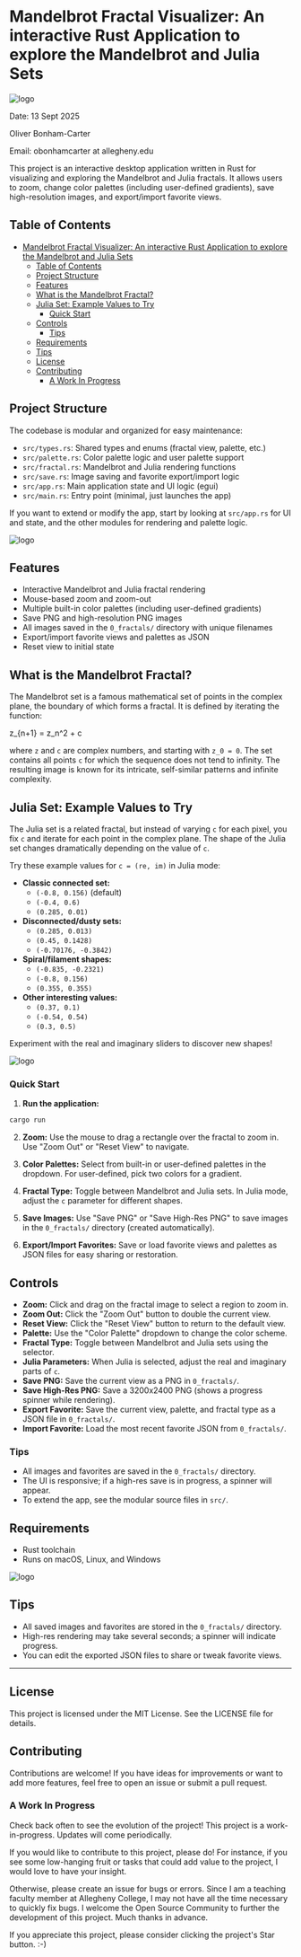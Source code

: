 # Mandelbrot Fractal Visualizer: An interactive Rust Application to explore the Mandelbrot and Julia Sets

![logo](graphics/mandelbrot_04.png)

Date: 13 Sept 2025

Oliver Bonham-Carter

Email: obonhamcarter at allegheny.edu

This project is an interactive desktop application written in Rust for visualizing and exploring the Mandelbrot and Julia fractals. It allows users to zoom, change color palettes (including user-defined gradients), save high-resolution images, and export/import favorite views.

## Table of Contents

- [Mandelbrot Fractal Visualizer: An interactive Rust Application to explore the Mandelbrot and Julia Sets](#mandelbrot-fractal-visualizer-an-interactive-rust-application-to-explore-the-mandelbrot-and-julia-sets)
  - [Table of Contents](#table-of-contents)
  - [Project Structure](#project-structure)
  - [Features](#features)
  - [What is the Mandelbrot Fractal?](#what-is-the-mandelbrot-fractal)
  - [Julia Set: Example Values to Try](#julia-set-example-values-to-try)
    - [Quick Start](#quick-start)
  - [Controls](#controls)
    - [Tips](#tips)
  - [Requirements](#requirements)
  - [Tips](#tips-1)
  - [License](#license)
  - [Contributing](#contributing)
    - [A Work In Progress](#a-work-in-progress)

## Project Structure

The codebase is modular and organized for easy maintenance:

- `src/types.rs`: Shared types and enums (fractal view, palette, etc.)
- `src/palette.rs`: Color palette logic and user palette support
- `src/fractal.rs`: Mandelbrot and Julia rendering functions
- `src/save.rs`: Image saving and favorite export/import logic
- `src/app.rs`: Main application state and UI logic (egui)
- `src/main.rs`: Entry point (minimal, just launches the app)

If you want to extend or modify the app, start by looking at `src/app.rs` for UI and state, and the other modules for rendering and palette logic.

![logo](graphics/mandelbrot_01.png)

## Features

- Interactive Mandelbrot and Julia fractal rendering
- Mouse-based zoom and zoom-out
- Multiple built-in color palettes (including user-defined gradients)
- Save PNG and high-resolution PNG images
- All images saved in the `0_fractals/` directory with unique filenames
- Export/import favorite views and palettes as JSON
- Reset view to initial state

## What is the Mandelbrot Fractal?

The Mandelbrot set is a famous mathematical set of points in the complex plane, the boundary of which forms a fractal. It is defined by iterating the function:

  z_{n+1} = z_n^2 + c

where `z` and `c` are complex numbers, and starting with `z_0 = 0`. The set contains all points `c` for which the sequence does not tend to infinity. The resulting image is known for its intricate, self-similar patterns and infinite complexity.

## Julia Set: Example Values to Try

The Julia set is a related fractal, but instead of varying `c` for each pixel, you fix `c` and iterate for each point in the complex plane. The shape of the Julia set changes dramatically depending on the value of `c`.

Try these example values for `c = (re, im)` in Julia mode:

- **Classic connected set:**
  - `(-0.8, 0.156)` (default)
  - `(-0.4, 0.6)`
  - `(0.285, 0.01)`
- **Disconnected/dusty sets:**
  - `(0.285, 0.013)`
  - `(0.45, 0.1428)`
  - `(-0.70176, -0.3842)`
- **Spiral/filament shapes:**
  - `(-0.835, -0.2321)`
  - `(-0.8, 0.156)`
  - `(0.355, 0.355)`
- **Other interesting values:**
  - `(0.37, 0.1)`
  - `(-0.54, 0.54)`
  - `(0.3, 0.5)`

Experiment with the real and imaginary sliders to discover new shapes!

![logo](graphics/mandelbrot_02.png)

### Quick Start

1. **Run the application:**

  ```sh
  cargo run
  ```

2. **Zoom:** Use the mouse to drag a rectangle over the fractal to zoom in. Use "Zoom Out" or "Reset View" to navigate.

3. **Color Palettes:** Select from built-in or user-defined palettes in the dropdown. For user-defined, pick two colors for a gradient.

4. **Fractal Type:** Toggle between Mandelbrot and Julia sets. In Julia mode, adjust the `c` parameter for different shapes.

5. **Save Images:** Use "Save PNG" or "Save High-Res PNG" to save images in the `0_fractals/` directory (created automatically).

6. **Export/Import Favorites:** Save or load favorite views and palettes as JSON files for easy sharing or restoration.


## Controls

- **Zoom:** Click and drag on the fractal image to select a region to zoom in.
- **Zoom Out:** Click the "Zoom Out" button to double the current view.
- **Reset View:** Click the "Reset View" button to return to the default view.
- **Palette:** Use the "Color Palette" dropdown to change the color scheme.
- **Fractal Type:** Toggle between Mandelbrot and Julia sets using the selector.
- **Julia Parameters:** When Julia is selected, adjust the real and imaginary parts of `c`.
- **Save PNG:** Save the current view as a PNG in `0_fractals/`.
- **Save High-Res PNG:** Save a 3200x2400 PNG (shows a progress spinner while rendering).
- **Export Favorite:** Save the current view, palette, and fractal type as a JSON file in `0_fractals/`.
- **Import Favorite:** Load the most recent favorite JSON from `0_fractals/`.

### Tips

- All images and favorites are saved in the `0_fractals/` directory.
- The UI is responsive; if a high-res save is in progress, a spinner will appear.
- To extend the app, see the modular source files in `src/`.

## Requirements

- Rust toolchain
- Runs on macOS, Linux, and Windows

![logo](graphics/mandelbrot_02.png)

## Tips

- All saved images and favorites are stored in the `0_fractals/` directory.
- High-res rendering may take several seconds; a spinner will indicate progress.
- You can edit the exported JSON files to share or tweak favorite views.

---

## License

This project is licensed under the MIT License. See the LICENSE file for details.

## Contributing

Contributions are welcome! If you have ideas for improvements or want to add more features, feel free to open an issue or submit a pull request.

### A Work In Progress

Check back often to see the evolution of the project! This project is a work-in-progress. Updates will come periodically.

If you would like to contribute to this project, please do! For instance, if you see some low-hanging fruit or tasks that could add value to the project, I would love to have your insight.

Otherwise, please create an issue for bugs or errors. Since I am a teaching faculty member at Allegheny College, I may not have all the time necessary to quickly fix bugs. I welcome the Open Source Community to further the development of this project. Much thanks in advance.

If you appreciate this project, please consider clicking the project's Star button. :-)
